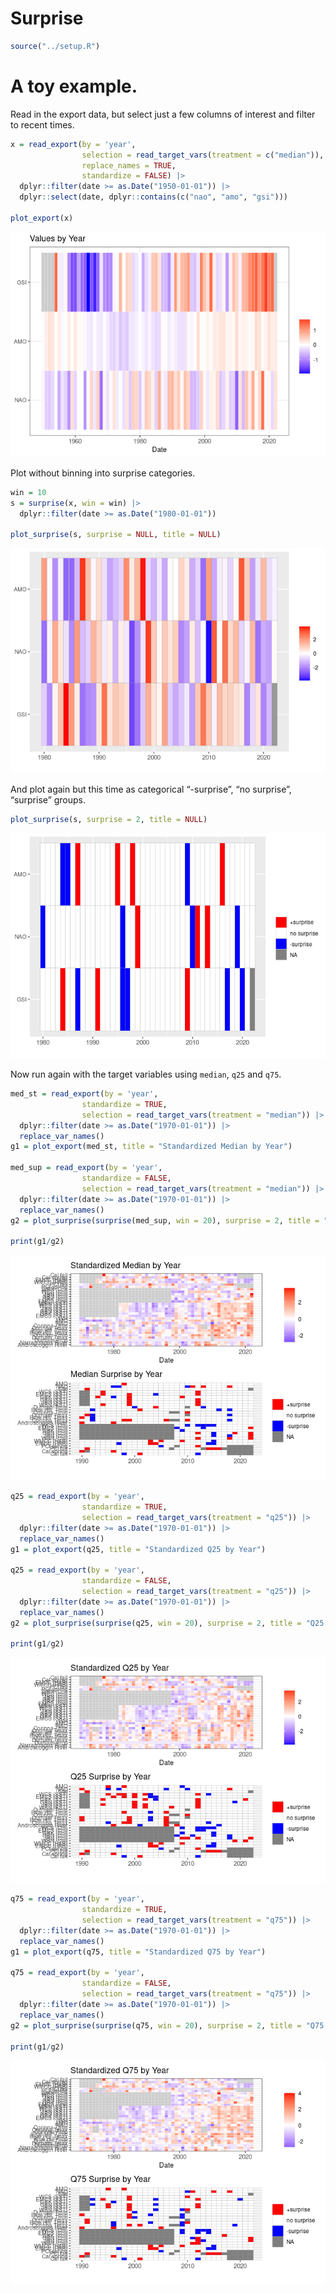 Surprise
================

``` r
source("../setup.R")
```

# A toy example.

Read in the export data, but select just a few columns of interest and
filter to recent times.

``` r
x = read_export(by = 'year', 
                selection = read_target_vars(treatment = c("median")),
                replace_names = TRUE, 
                standardize = FALSE) |>
  dplyr::filter(date >= as.Date("1950-01-01")) |>
  dplyr::select(date, dplyr::contains(c("nao", "amo", "gsi"))) 

plot_export(x)
```

![](README-surprise_files/figure-gfm/unnamed-chunk-2-1.png)<!-- -->

Plot without binning into surprise categories.

``` r
win = 10
s = surprise(x, win = win) |>
  dplyr::filter(date >= as.Date("1980-01-01"))

plot_surprise(s, surprise = NULL, title = NULL)
```

![](README-surprise_files/figure-gfm/unnamed-chunk-3-1.png)<!-- -->

And plot again but this time as categorical “-surprise”, “no surprise”,
“surprise” groups.

``` r
plot_surprise(s, surprise = 2, title = NULL)
```

![](README-surprise_files/figure-gfm/unnamed-chunk-4-1.png)<!-- -->

Now run again with the target variables using `median`, `q25` and `q75`.

``` r
med_st = read_export(by = 'year', 
                standardize = TRUE, 
                selection = read_target_vars(treatment = "median")) |>
  dplyr::filter(date >= as.Date("1970-01-01")) |>
  replace_var_names()
g1 = plot_export(med_st, title = "Standardized Median by Year")

med_sup = read_export(by = 'year', 
                standardize = FALSE, 
                selection = read_target_vars(treatment = "median")) |>
  dplyr::filter(date >= as.Date("1970-01-01")) |>
  replace_var_names()
g2 = plot_surprise(surprise(med_sup, win = 20), surprise = 2, title = "Median Surprise by Year")

print(g1/g2)
```

![](README-surprise_files/figure-gfm/unnamed-chunk-5-1.png)<!-- -->

``` r
q25 = read_export(by = 'year', 
                standardize = TRUE, 
                selection = read_target_vars(treatment = "q25")) |>
  dplyr::filter(date >= as.Date("1970-01-01")) |>
  replace_var_names()
g1 = plot_export(q25, title = "Standardized Q25 by Year")

q25 = read_export(by = 'year', 
                standardize = FALSE, 
                selection = read_target_vars(treatment = "q25")) |>
  dplyr::filter(date >= as.Date("1970-01-01")) |>
  replace_var_names()
g2 = plot_surprise(surprise(q25, win = 20), surprise = 2, title = "Q25 Surprise by Year")

print(g1/g2)
```

![](README-surprise_files/figure-gfm/unnamed-chunk-6-1.png)<!-- -->

``` r
q75 = read_export(by = 'year', 
                standardize = TRUE, 
                selection = read_target_vars(treatment = "q75")) |>
  dplyr::filter(date >= as.Date("1970-01-01")) |>
  replace_var_names()
g1 = plot_export(q75, title = "Standardized Q75 by Year")

q75 = read_export(by = 'year', 
                standardize = FALSE, 
                selection = read_target_vars(treatment = "q75")) |>
  dplyr::filter(date >= as.Date("1970-01-01")) |>
  replace_var_names()
g2 = plot_surprise(surprise(q75, win = 20), surprise = 2, title = "Q75 Surprise by Year")

print(g1/g2)
```

![](README-surprise_files/figure-gfm/unnamed-chunk-7-1.png)<!-- -->
